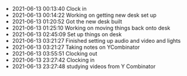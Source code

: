 - 2021-06-13 00:13:40 Clock in
- 2021-06-13 00:14:22 Working on getting new desk set up
- 2021-06-13 01:20:52 Got the new desk built
- 2021-06-13 01:25:10 Working on moving things back onto desk
- 2021-06-13 02:45:09 Set up things on desk
- 2021-06-13 03:21:27 Finished setting up audio and video and lights
- 2021-06-13 03:21:27 Taking notes on YCombinator
- 2021-06-13 03:55:51 Clocking out
- 2021-06-13 23:27:42 Clocking in 
- 2021-06-13 23:27:48 studying videos from Y Combinator